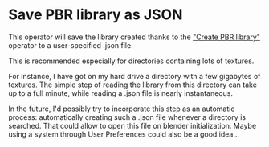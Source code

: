 # Save PBR library as JSON

This operator will save the library created thanks to the ["Create PBR library"](41_PBR_library.md) operator to a user-specified .json file.

This is recommended especially for directories containing lots of textures.

For instance, I have got on my hard drive a directory with a few gigabytes of textures. The simple step of reading the library from this directory can take up to a full minute, while reading a .json file is nearly instantaneous.

In the future, I'd possibly try to incorporate this step as an automatic process: automatically creating such a .json file whenever a directory is searched. That could allow to open this file on blender initialization. Maybe using a system through User Preferences could also be a good idea...
